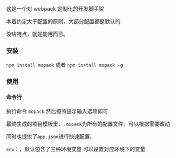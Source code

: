 这是一个对 webpack 定制化的开发脚手架

本着约定大于配置的原则，大部分配置都是默认的

没啥特点，就是能用而已。

### 安装

`npm install mopack` 或者 `npm install mopack -g`

### 使用

#### 命令行

执行命令 `mopack` 然后按照提示输入选项即可

最终生成的项目模板里，`.mopack`为所有的配置文件，可以根据需要改动

同时也提供了`app.json`进行快速配置，

`env`：，默认包含了三种环境变量 可以设置对应环境下的变量
